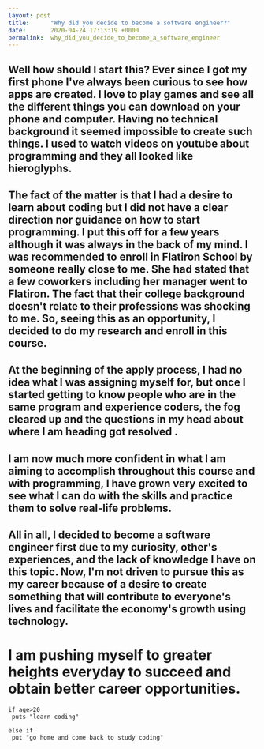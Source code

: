 ```yaml
---
layout: post
title:      "Why did you decide to become a software engineer?"
date:       2020-04-24 17:13:19 +0000
permalink:  why_did_you_decide_to_become_a_software_engineer
---
```



## Well how should I start this?  Ever since I got my first phone I've always been curious to see how apps are created. I love to play games and see all the different things you can download on your phone and computer. Having no technical background it seemed impossible to create such things. I used to watch videos on youtube about programming and they all looked like hieroglyphs. 
## The fact of the matter is that I had a desire to learn about coding but I did not have a clear direction nor guidance on how to start programming. I put this off for a few years although it was always in the back of my mind. I was recommended to enroll in Flatiron School by someone really close to me. She had stated that a few coworkers including her manager went to Flatiron. The fact that their college background doesn't relate to their professions was shocking to me. So, seeing this as an opportunity, I decided to do my research and enroll in this course.
## At the beginning of the apply process, I had no idea what I was assigning myself for, but once I started getting to know people who are in the same program and experience coders, the fog cleared up and the questions in  my head about where I am heading got resolved . 
## I am now much more confident in what I am aiming to accomplish throughout this course and with programming, I have grown very excited to see what I can do with the skills and practice them to solve real-life problems.  
## All in all, I decided to become a software engineer first due to my curiosity, other's experiences,  and the lack of knowledge I have on this topic. Now, I'm not driven to pursue this as my career because of a desire to create something that will contribute to everyone's lives and facilitate the economy's growth using technology. 
# I am pushing myself to greater heights everyday to succeed and obtain better career opportunities. 


```
if age>20
 puts "learn coding" 
 
else if 
 put "go home and come back to study coding"
```

